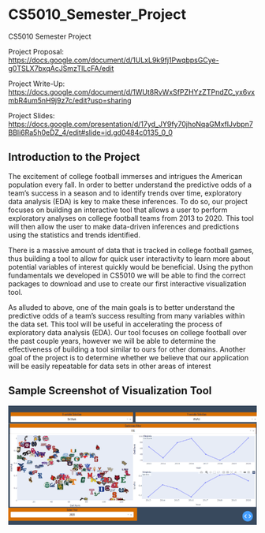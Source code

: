 # CS5010_Semester_Project
CS5010 Semester Project

Project Proposal: https://docs.google.com/document/d/1ULxL9k9fj1PwqbpsGCye-g0TSLX7bxqAcJSmzTlLcFA/edit

Project Write-Up: https://docs.google.com/document/d/1WUt8RvWxSfPZHYzZTPndZC_yx6vxmbR4um5nH9j9z7c/edit?usp=sharing

Project Slides: https://docs.google.com/presentation/d/17yd_JY9fy70jhoNqaGMxflJvbpn7BBli6Ra5h0eDZ_4/edit#slide=id.gd0484c0135_0_0

## Introduction to the Project

The excitement of college football immerses and intrigues the American population every fall. In order to better understand the predictive odds of a team’s success in a season and to identify trends over time, exploratory data analysis (EDA) is key to make these inferences. To do so, our project focuses on building an interactive tool that allows a user to perform exploratory analyses on college football teams from 2013 to 2020. This tool will then allow the user to make data-driven inferences and predictions using the statistics and trends identified. 

There is a massive amount of data that is tracked in college football games, thus building a tool to allow for quick user interactivity to learn more about potential variables of interest quickly would be beneficial. Using the python fundamentals we developed in CS5010 we will be able to find the correct packages to download and use to create our first interactive visualization tool.

As alluded to above, one of the main goals is to better understand the predictive odds of a team’s success resulting from many variables within the data set. This tool will be useful in accelerating the process of exploratory data analysis (EDA). Our tool focuses on college football over the past couple years, however we will be able to determine the effectiveness of building a tool similar to ours for other domains. Another goal of the project is to determine whether we believe that our application will be easily repeatable for data sets in other areas of interest

## Sample Screenshot of Visualization Tool
![Alt Text](https://github.com/tjmcintyre/CS5010_Semester_Project/blob/main/visual_app.PNG)
